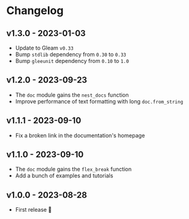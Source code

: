 # Changelog

## v1.3.0 - 2023-01-03

- Update to Gleam `v0.33`
- Bump `stdlib` dependency from `0.30` to `0.33`
- Bump `gleeunit` dependency from `0.10` to `1.0`

## v1.2.0 - 2023-09-23

- The `doc` module gains the `nest_docs` function
- Improve performance of text formatting with long `doc.from_string`

## v1.1.1 - 2023-09-10

- Fix a broken link in the documentation's homepage

## v1.1.0 - 2023-09-10

- The `doc` module gains the `flex_break` function
- Add a bunch of examples and tutorials

## v1.0.0 - 2023-08-28

- First release 🎉
